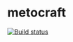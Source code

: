 # metocraft
[![Build status](https://ci.appveyor.com/api/projects/status/8joo6a1083i2974r?svg=true)](https://ci.appveyor.com/project/cvronmin/metocraft)
